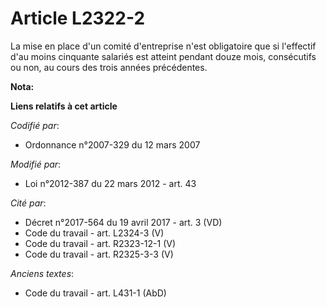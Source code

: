 # Article L2322-2

La mise en place d'un comité d'entreprise n'est obligatoire que si l'effectif    d'au moins cinquante salariés est atteint
pendant douze mois, consécutifs ou non, au cours des trois années précédentes.

**Nota:**



**Liens relatifs à cet article**

_Codifié par_:

  - Ordonnance n°2007-329 du 12 mars 2007

_Modifié par_:

  - Loi n°2012-387 du 22 mars 2012 - art. 43

_Cité par_:

  - Décret n°2017-564 du 19 avril 2017 - art. 3 (VD)
  - Code du travail - art. L2324-3 (V)
  - Code du travail - art. R2323-12-1 (V)
  - Code du travail - art. R2325-3-3 (V)

_Anciens textes_:

  - Code du travail - art. L431-1 (AbD)
